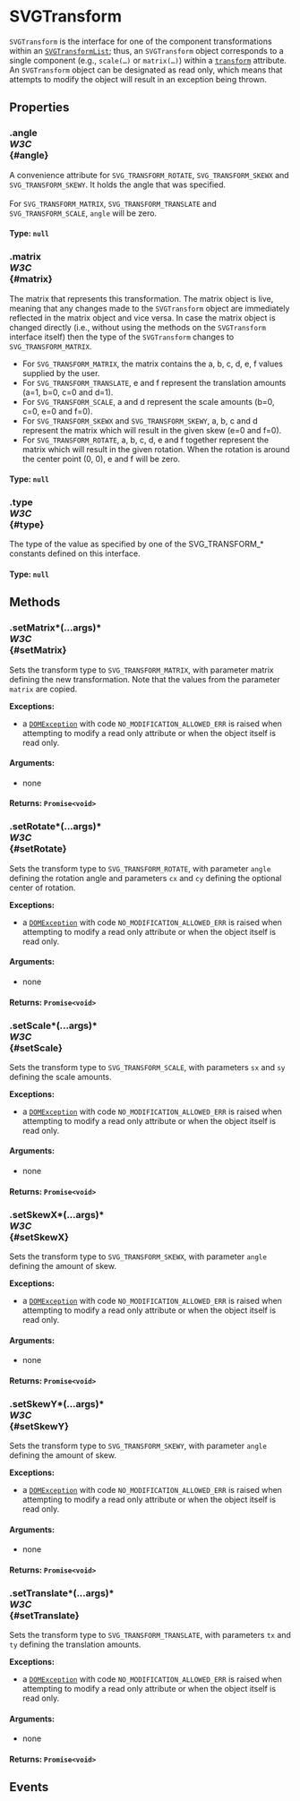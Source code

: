 # SVGTransform

<div class='overview'><code>SVGTransform</code> is the interface for one of the component transformations within an <a href="/en-US/docs/Web/API/SVGTransformList" title="The SVGTransformList defines a list of SVGTransform objects."><code>SVGTransformList</code></a>; thus, an <code>SVGTransform</code> object corresponds to a single component (e.g., <code>scale(…)</code> or <code>matrix(…)</code>) within a <code><a href="/en-US/docs/Web/SVG/Attribute/transform">transform</a></code> attribute.</div>

<div class='overview'>An <code>SVGTransform</code> object can be designated as read only, which means that attempts to modify the object will result in an exception being thrown.</div>

## Properties

### .angle <div class="specs"><i>W3C</i></div> {#angle}

A convenience attribute for <code>SVG_TRANSFORM_ROTATE</code>, <code>SVG_TRANSFORM_SKEWX</code> and <code>SVG_TRANSFORM_SKEWY</code>. It holds the angle that was specified.<br>
    <br>
    For <code>SVG_TRANSFORM_MATRIX</code>, <code>SVG_TRANSFORM_TRANSLATE</code> and <code>SVG_TRANSFORM_SCALE</code>, <code>angle</code> will be zero.

#### **Type**: `null`

### .matrix <div class="specs"><i>W3C</i></div> {#matrix}

<p>The matrix that represents this transformation. The matrix object is live, meaning that any changes made to the <code>SVGTransform</code> object are immediately reflected in the matrix object and vice versa. In case the matrix object is changed directly (i.e., without using the methods on the <code>SVGTransform</code> interface itself) then the type of the <code>SVGTransform</code> changes to <code>SVG_TRANSFORM_MATRIX</code>.</p>
    <ul>
     <li>For <code>SVG_TRANSFORM_MATRIX</code>, the matrix contains the a, b, c, d, e, f values supplied by the user.</li>
     <li>For <code>SVG_TRANSFORM_TRANSLATE</code>, e and f represent the translation amounts (a=1, b=0, c=0 and d=1).</li>
     <li>For <code>SVG_TRANSFORM_SCALE</code>, a and d represent the scale amounts (b=0, c=0, e=0 and f=0).</li>
     <li>For <code>SVG_TRANSFORM_SKEWX</code> and <code>SVG_TRANSFORM_SKEWY</code>, a, b, c and d represent the matrix which will result in the given skew (e=0 and f=0).</li>
     <li>For <code>SVG_TRANSFORM_ROTATE</code>, a, b, c, d, e and f together represent the matrix which will result in the given rotation. When the rotation is around the center point (0, 0), e and f will be zero.</li>
    </ul>

#### **Type**: `null`

### .type <div class="specs"><i>W3C</i></div> {#type}

The type of the value as specified by one of the SVG_TRANSFORM_* constants defined on this interface.

#### **Type**: `null`

## Methods

### .setMatrix*(...args)* <div class="specs"><i>W3C</i></div> {#setMatrix}

<p>Sets the transform type to <code>SVG_TRANSFORM_MATRIX</code>, with parameter matrix defining the new transformation. Note that the values from the parameter <code>matrix</code> are copied.</p>
    <p><strong>Exceptions:</strong></p>
    <ul>
     <li>a <a href="/en-US/docs/Web/API/DOMException" title="The DOMException interface represents an abnormal event (called an exception) which occurs as a result of calling a method or accessing a property of a web API."><code>DOMException</code></a> with code <code>NO_MODIFICATION_ALLOWED_ERR</code> is raised when attempting to modify a read only attribute or when the object itself is read only.</li>
    </ul>

#### **Arguments**:


 - none

#### **Returns**: `Promise<void>`

### .setRotate*(...args)* <div class="specs"><i>W3C</i></div> {#setRotate}

<p>Sets the transform type to <code>SVG_TRANSFORM_ROTATE</code>, with parameter <code>angle</code> defining the rotation angle and parameters <code>cx</code> and <code>cy</code> defining the optional center of rotation.</p>
    <p><strong>Exceptions:</strong></p>
    <ul>
     <li>a <a href="/en-US/docs/Web/API/DOMException" title="The DOMException interface represents an abnormal event (called an exception) which occurs as a result of calling a method or accessing a property of a web API."><code>DOMException</code></a> with code <code>NO_MODIFICATION_ALLOWED_ERR</code> is raised when attempting to modify a read only attribute or when the object itself is read only.</li>
    </ul>

#### **Arguments**:


 - none

#### **Returns**: `Promise<void>`

### .setScale*(...args)* <div class="specs"><i>W3C</i></div> {#setScale}

<p>Sets the transform type to <code>SVG_TRANSFORM_SCALE</code>, with parameters <code>sx</code> and <code>sy</code> defining the scale amounts.</p>
    <p><strong>Exceptions:</strong></p>
    <ul>
     <li>a <a href="/en-US/docs/Web/API/DOMException" title="The DOMException interface represents an abnormal event (called an exception) which occurs as a result of calling a method or accessing a property of a web API."><code>DOMException</code></a> with code <code>NO_MODIFICATION_ALLOWED_ERR</code> is raised when attempting to modify a read only attribute or when the object itself is read only.</li>
    </ul>

#### **Arguments**:


 - none

#### **Returns**: `Promise<void>`

### .setSkewX*(...args)* <div class="specs"><i>W3C</i></div> {#setSkewX}

<p>Sets the transform type to <code>SVG_TRANSFORM_SKEWX</code>, with parameter <code>angle</code> defining the amount of skew.</p>
    <p><strong>Exceptions:</strong></p>
    <ul>
     <li>a <a href="/en-US/docs/Web/API/DOMException" title="The DOMException interface represents an abnormal event (called an exception) which occurs as a result of calling a method or accessing a property of a web API."><code>DOMException</code></a> with code <code>NO_MODIFICATION_ALLOWED_ERR</code> is raised when attempting to modify a read only attribute or when the object itself is read only.</li>
    </ul>

#### **Arguments**:


 - none

#### **Returns**: `Promise<void>`

### .setSkewY*(...args)* <div class="specs"><i>W3C</i></div> {#setSkewY}

<p>Sets the transform type to <code>SVG_TRANSFORM_SKEWY</code>, with parameter <code>angle</code> defining the amount of skew.</p>
    <p><strong>Exceptions:</strong></p>
    <ul>
     <li>a <a href="/en-US/docs/Web/API/DOMException" title="The DOMException interface represents an abnormal event (called an exception) which occurs as a result of calling a method or accessing a property of a web API."><code>DOMException</code></a> with code <code>NO_MODIFICATION_ALLOWED_ERR</code> is raised when attempting to modify a read only attribute or when the object itself is read only.</li>
    </ul>

#### **Arguments**:


 - none

#### **Returns**: `Promise<void>`

### .setTranslate*(...args)* <div class="specs"><i>W3C</i></div> {#setTranslate}

<p>Sets the transform type to <code>SVG_TRANSFORM_TRANSLATE</code>, with parameters <code>tx</code> and <code>ty</code> defining the translation amounts.</p>
    <p><strong>Exceptions:</strong></p>
    <ul>
     <li>a <a href="/en-US/docs/Web/API/DOMException" title="The DOMException interface represents an abnormal event (called an exception) which occurs as a result of calling a method or accessing a property of a web API."><code>DOMException</code></a> with code <code>NO_MODIFICATION_ALLOWED_ERR</code> is raised when attempting to modify a read only attribute or when the object itself is read only.</li>
    </ul>

#### **Arguments**:


 - none

#### **Returns**: `Promise<void>`

## Events
